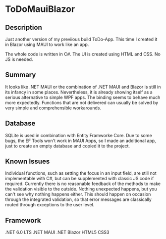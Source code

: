 # ToDoMauiBlazor

## Description
Just another version of my previious build ToDo-App.
This time I created it in Blazor using MAUI to work like an app.

The whole code is written in C#. The UI is created using HTML and CSS. No JS is needed.

## Summary
It looks like .NET MAUI or the combination of .NET MAUI and Blazor is still in its infancy in some places. Nevertheless, it is already showing itself as a serious alternative to simple WPF apps. The binding seems to behave much more expectedly. Functions that are not delivered can usually be solved by very simple and comprehensible workarounds.

## Database
SQLite is used in combination with Entity Framworke Core.
Due to some bugs, the EF Tools won't work in MAUI Apps, so I made an additional app, just to create an empty database and copied it to the project.

## Known Issues
Individual functions, such as setting the focus in an input field, are still not implementable with C#, but can be supplemented with classic JS code if required.
Currently there is no reasonable feedback of the methods to make the validation visible to the outside. Nothing unexpected happens, but you can't see why nothing happens either. This should happen on occasion through the integrated validation, so that error messages are classically routed through exceptions to the user level.

## Framework
.NET 6.0 LTS
.NET MAUI
.NET Blazor
HTML5
CSS3
